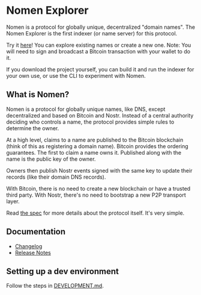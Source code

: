 # Nomen Explorer

Nomen is a protocol for globally unique, decentralized "domain names". The Nomen Explorer is the first indexer (or name server) for this protocol.

Try it [here](https://nomenexplorer.com)! You can explore existing names or create a new one. Note: You will need to sign and broadcast a Bitcoin transaction with your wallet to do it.

If you download the project yourself, you can build it and run the indexer for your own use, or use the CLI to experiment with Nomen.

## What is Nomen?

Nomen is a protocol for globally unique names, like DNS, except decentralized and based on Bitcoin and Nostr. Instead of a central authority deciding who controls a name, the protocol provides simple rules to determine the owner.

At a high level, claims to a name are published to the Bitcoin blockchain (think of this as registering a domain name). Bitcoin provides the ordering guarantees. The first to claim a name owns it. Published along with the name is the public key of the owner.

Owners then publish Nostr events signed with the same key to update their records (like their domain DNS records).

With Bitcoin, there is no need to create a new blockchain or have a trusted third party. With Nostr, there's no need to bootstrap a new P2P transport layer.

Read [the spec](https://github.com/ursuscamp/nomen/blob/master/docs/SPEC.md) for more details about the protocol itself. It's very simple.

## Documentation

- [Changelog](docs/changelogs/v0.3.0.md)
- [Release Notes](docs/release_notes/v0.3.0.md)

## Setting up a dev environment

Follow the steps in [DEVELOPMENT.md](./docs/DEVELOPMENT.md).